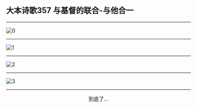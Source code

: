 
## 大本诗歌357 与基督的联合-与他合一
        
<div id="aplayer0"></div>

---

<img alt="0" data-original="/data/d0357/0">

---

<img alt="1" data-original="/data/d0357/1">

---

<img alt="2" data-original="/data/d0357/2">

---

<img alt="3" data-original="/data/d0357/3">

---

<p style="text-align: center">到底了...</p>

<script src="/js/dist-view.js"></script>

<script>
MAIN.id = 'd0357';
        
const ap0 = new APlayer({
    container: document.getElementById('aplayer0'),
    volume: 1,
    loop: 'none',
    preload: 'none',
    audio: [{
        name: '大本诗歌357.mp3',
        artist: '大本诗歌',
        url: 'https://res.wx.qq.com/voice/getvoice?mediaid=MzI0NTk3MDM5M18yMjQ3NDkxOTMy',
        cover: '/favicon'
    }]
});
</script>
